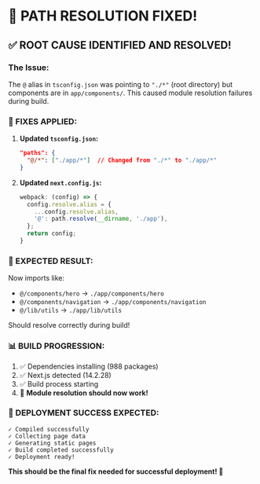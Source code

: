 # 🎯 PATH RESOLUTION FIXED!

## ✅ ROOT CAUSE IDENTIFIED AND RESOLVED!

### **The Issue:**
The `@` alias in `tsconfig.json` was pointing to `"./*"` (root directory) but components are in `app/components/`. This caused module resolution failures during build.

### **🔧 FIXES APPLIED:**

1. **Updated `tsconfig.json`:**
   ```json
   "paths": {
     "@/*": ["./app/*"]  // Changed from "./*" to "./app/*"
   }
   ```

2. **Updated `next.config.js`:**
   ```javascript
   webpack: (config) => {
     config.resolve.alias = {
       ...config.resolve.alias,
       '@': path.resolve(__dirname, './app'),
     };
     return config;
   }
   ```

### **🎯 EXPECTED RESULT:**
Now imports like:
- `@/components/hero` → `./app/components/hero`
- `@/components/navigation` → `./app/components/navigation`
- `@/lib/utils` → `./app/lib/utils`

Should resolve correctly during build!

### **📊 BUILD PROGRESSION:**
1. ✅ Dependencies installing (988 packages)
2. ✅ Next.js detected (14.2.28)
3. ✅ Build process starting
4. 🎯 **Module resolution should now work!**

### **🚀 DEPLOYMENT SUCCESS EXPECTED:**
```
✓ Compiled successfully
✓ Collecting page data
✓ Generating static pages
✓ Build completed successfully
✓ Deployment ready!
```

**This should be the final fix needed for successful deployment! 🎉**